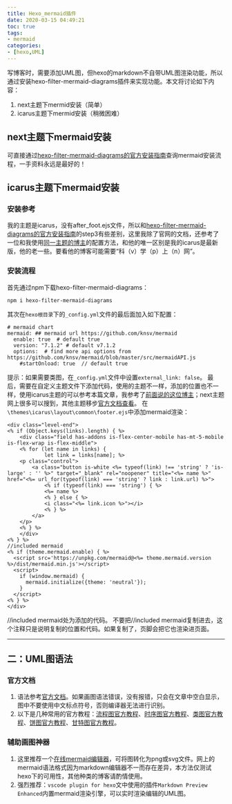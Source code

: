 ```yaml
---
title: Hexo_mermaid插件
date: 2020-03-15 04:49:21
toc: true
tags: 
- mermaid
categories:
- [hexo,UML]
---
```

写博客时，需要添加UML图，但hexo的markdown不自带UML图渲染功能，所以通过安装hexo-filter-mermaid-diagrams插件来实现功能。本文将讨论如下内容：
1. next主题下mermid安装（简单）
2. icarus主题下mermid安装（稍微困难）
<!-- more -->
## next主题下mermaid安装
可直接通过[hexo-filter-mermaid-diagrams的官方安装指南](https://github.com/webappdevelp/hexo-filter-mermaid-diagrams)查询mermaid安装流程，一手资料永远是最好的！
## icarus主题下mermaid安装
### 安装参考
我的主题是icarus，没有after_foot.ejs文件，所以和[hexo-filter-mermaid-diagrams的官方安装指南](https://github.com/webappdevelp/hexo-filter-mermaid-diagrams)的step3有些差别，这里我除了官网的文档，还参考了一位和我使用[同一主题的博主](https://maologue.com/Create-diagrams-on-Hexo-with-mermaid/)的配置方法，和他的唯一区别是我的icarus是最新版，他的老一些。要看他的博客可能需要“科（v）学（p）上（n）网”。
### 安装流程
首先通过npm下载hexo-filter-mermaid-diagrams：
```
npm i hexo-filter-mermaid-diagrams
```
其次在`hexo根目录`下的`_config.yml`文件的最后面加入如下配置：
```
# mermaid chart
mermaid: ## mermaid url https://github.com/knsv/mermaid
  enable: true  # default true
  version: "7.1.2" # default v7.1.2
  options:  # find more api options from https://github.com/knsv/mermaid/blob/master/src/mermaidAPI.js
    #startOnload: true  // default true
```
提示：如果需要类图，在`_config.yml`文件中设置`external_link: false`。
最后，需要在自定义主题文件下添加代码，使用的主题不一样，添加的位置也不一样，使用icarus主题的可以参考本篇文章，我参考了[前面说的这位博主](https://maologue.com/Create-diagrams-on-Hexo-with-mermaid/)；next主题网上很多可以搜到，其他主题移步[官方文档查看](https://github.com/webappdevelp/hexo-filter-mermaid-diagrams)。
在`\themes\icarus\layout\common\footer.ejs`中添加mermaid渲染：
```
<div class="level-end">
<% if (Object.keys(links).length) { %>
    <div class="field has-addons is-flex-center-mobile has-mt-5-mobile is-flex-wrap is-flex-middle">
    <% for (let name in links) {
            let link = links[name]; %>
    <p class="control">
        <a class="button is-white <%= typeof(link) !== 'string' ? 'is-large' : '' %>" target="_blank" rel="noopener" title="<%= name %>" href="<%= url_for(typeof(link) === 'string' ? link : link.url) %>">
            <% if (typeof(link) === 'string') { %>
            <%= name %>
            <% } else { %>
            <i class="<%= link.icon %>"></i>
            <% } %>
        </a>
    </p>
    <% } %>
    </div>
<% } %>
//included mermaid
<% if (theme.mermaid.enable) { %>
  <script src='https://unpkg.com/mermaid@<%= theme.mermaid.version %>/dist/mermaid.min.js'></script>
  <script>
    if (window.mermaid) {
      mermaid.initialize({theme: 'neutral'});
    }
  </script>
<% } %>
</div>
```
//included mermaid处为添加的代码。
不要把//included mermaid复制进去，这个注释只是说明复制的位置和代码。如果复制了，页脚会把它也渲染进页面。

---
## 二：UML图语法
### 官方文档
1. 语法参考[官方文档](https://mermaid-js.github.io/mermaid/#/)。如果画图语法错误，没有报错，只会在文章中空白显示，图中不要使用中文标点符号，否则编译器无法进行识别。
2. 以下是几种常用的官方教程：[流程图官方教程](https://mermaid-js.github.io/mermaid/#/flowchart)、[时序图官方教程](https://mermaid-js.github.io/mermaid/#/sequenceDiagram)、[类图官方教程](https://mermaid-js.github.io/mermaid/#/classDiagram)、[饼图官方教程](https://mermaid-js.github.io/mermaid/#/pie)、[甘特图官方教程](https://mermaid-js.github.io/mermaid/#/gantt)。
   
### 辅助画图神器
1. 这里推荐一个[在线mermaid编辑器](https://mermaidjs.github.io/mermaid-live-editor/ )，可将图转化为png或svg文件。网上的mermaid语法格式因为markdown编辑器不一而存在差异，本方法仅测试hexo下的可用性，其他种类的博客请酌情使用。
2. 强烈推荐：`vscode plugin for hexo`文中使用的插件`Markdown Preview Enhanced`内置mermaid渲染引擎，可以实时渲染编辑的UML图。

